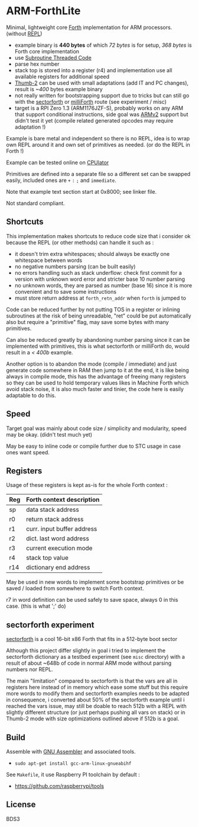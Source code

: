 # ARM-ForthLite

Minimal, lightweight core [Forth](https://en.wikipedia.org/wiki/Forth_(programming_language)) implementation for ARM processors. (without [REPL](https://en.wikipedia.org/wiki/Read%E2%80%93eval%E2%80%93print_loop))

* example binary is **440 bytes** of which *72 bytes* is for setup, *368 bytes* is Forth core implementation
* use [Subroutine Threaded Code](https://www.bradrodriguez.com/papers/moving1.htm)
* parse hex number
* stack top is stored into a register (r4) and implementation use all available registers for additional speed
* [Thumb-2](https://en.wikipedia.org/wiki/ARM_architecture_family#Thumb-2) can be used with small adaptations (add IT and PC changes), result is *~400* bytes example binary
* not really written for bootstrapping support due to tricks but can still go with the [sectorforth](https://github.com/cesarblum/sectorforth) or [milliForth](https://github.com/fuzzballcat/milliForth) route (see experiment / misc)
* target is a RPI Zero 1.3 (ARM1176JZF-S), probably works on any ARM that support conditional instructions, side goal was [ARMv2](https://en.wikichip.org/wiki/arm/armv2) support but didn't test it yet (compile related generated opcodes may require adaptation !)

Example is bare metal and independent so there is no REPL, idea is to wrap own REPL around it and own set of primitives as needed. (or do the REPL in Forth !)

Example can be tested online on [CPUlator](https://cpulator.01xz.net/?sys=arm)

Primitives are defined into a separate file so a different set can be swapped easily, included ones are `+` `:` `;` and `immediate`.

Note that example text section start at 0x8000; see linker file.

Not standard compliant.

## Shortcuts

This implementation makes shortcuts to reduce code size that i consider ok because the REPL (or other methods) can handle it such as :

* it doesn't trim extra whitespaces; should always be exactly one whitespace between words
* no negative numbers parsing (can be built easily)
* no errors handling such as stack underflow: check first commit for a version with unknown word error and stricter base 10 number parsing
* no unknown words, they are parsed as number (base 16) since it is more convenient and to save some instructions
* must store return address at `forth_retn_addr` when `forth` is jumped to

Code can be reduced further by not putting TOS in a register or inlining subroutines at the risk of being unreadable, "ret" could be put automatically also but require a "primitive" flag, may save some bytes with many primitives.

Can also be reduced greatly by abandoning number parsing since it can be implemented with primitives, this is what sectorforth or milliForth do, would result in a *< 400b* example.

Another option is to abandon the mode (compile / immediate) and just generate code somewhere in RAM then jump to it at the end, it is like being always in compile mode, this has the advantage of freeing many registers so they can be used to hold temporary values likes in Machine Forth which avoid stack noise, it is also much faster and tinier, the code here is easily adaptable to do this.

## Speed

Target goal was mainly about code size / simplicity and modularity, speed may be okay. (didn't test much yet)

May be easy to inline code or compile further due to STC usage in case ones want speed.

## Registers

Usage of these registers is kept as-is for the whole Forth context :

| Reg | Forth context description |
| --- | --- |
| sp | data stack address |
| r0 | return stack address |
| r1 | curr. input buffer address |
| r2 | dict. last word address |
| r3 | current execution mode |
| r4 | stack top value |
| r14 | dictionary end address |

May be used in new words to implement some bootstrap primitives or be saved / loaded from somewhere to switch Forth context.

r7 in word definition can be used safely to save space, always 0 in this case. (this is what ';' do)

## sectorforth experiment

[sectorforth](https://github.com/cesarblum/sectorforth/tree/master) is a cool 16-bit x86 Forth that fits in a 512-byte boot sector

Although this project differ slightly in goal i tried to implement the sectorforth dictionary as a testbed experiment (see `misc` directory) with a result of about ~648b of code in normal ARM mode without parsing numbers nor REPL.

The main "limitation" compared to sectorforth is that the vars are all in registers here instead of in memory which ease some stuff but this require more words to modify them and sectorforth examples needs to be adapted in consequence, i converted about 50% of the sectorforth example until i reached the vars issue, may still be doable to reach 512b with a REPL with slightly different structure (or just perhaps pushing all vars on stack) or in Thumb-2 mode with size optimizations outlined above if 512b is a goal.

## Build

Assemble with [GNU Assembler](https://en.wikipedia.org/wiki/GNU_Assembler) and associated tools.

* `sudo apt-get install gcc-arm-linux-gnueabihf`

See `Makefile`, it use Raspberry PI toolchain by default :

* https://github.com/raspberrypi/tools

## License

BDS3